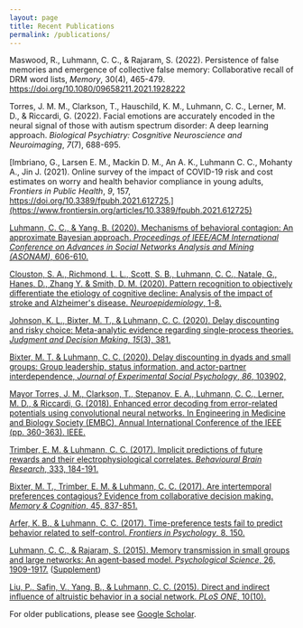 ```yaml
---
layout: page
title: Recent Publications
permalink: /publications/
---
```


Maswood, R., Luhmann, C. C., & Rajaram, S. (2022). Persistence of false memories and emergence of collective false memory: Collaborative recall of DRM word lists, *Memory*, 30(4), 465-479. https://doi.org/10.1080/09658211.2021.1928222
 
Torres, J. M. M., Clarkson, T., Hauschild, K. M., Luhmann, C. C., Lerner, M. D., & Riccardi, G. (2022). Facial emotions are accurately encoded in the neural signal of those with autism spectrum disorder: A deep learning approach. *Biological Psychiatry: Cosgnitive Neuroscience and Neuroimaging*, *7*(7), 688-695.

[Imbriano, G., Larsen E. M., Mackin D. M., An A. K., Luhmann C. C., Mohanty A., Jin J. (2021). Online survey of the impact of COVID-19 risk and cost estimates on worry and health behavior compliance in young adults, *Frontiers in Public Health*, *9*, 157, https://doi.org/10.3389/fpubh.2021.612725.](https://www.frontiersin.org/articles/10.3389/fpubh.2021.612725)

[Luhmann, C. C., & Yang, B. (2020). Mechanisms of behavioral contagion: An approximate Bayesian approach. *Proceedings of IEEE/ACM International Conference on Advances in Social Networks Analysis and Mining (ASONAM)*, 606-610.](https://ieeexplore.ieee.org/abstract/document/9381449)

[Clouston, S. A., Richmond, L. L., Scott, S. B., Luhmann, C. C., Natale, G., Hanes, D., Zhang Y. & Smith, D. M. (2020). Pattern recognition to objectively differentiate the etiology of cognitive decline: Analysis of the impact of stroke and Alzheimer's disease. *Neuroepidemiology*, 1-8.](https://www.karger.com/Article/FullText/510133)

[Johnson, K. L., Bixter, M. T., & Luhmann, C. C. (2020). Delay discounting and risky choice: Meta-analytic evidence regarding single-process theories. *Judgment and Decision Making*, *15*(3), 381.](http://journal.sjdm.org/18/18308/jdm18308.pdf)

[Bixter, M. T. & Luhmann, C. C. (2020). Delay discounting in dyads and small groups: Group leadership, status information, and actor-partner interdependence, *Journal of Experimental Social Psychology*, *86*, 103902,](https://doi.org/10.1016/j.jesp.2019.103902)

[Mayor Torres, J. M., Clarkson, T., Stepanov, E. A., Luhmann, C. C., Lerner, M. D., & Riccardi, G. (2018). Enhanced error decoding from error-related potentials using convolutional neural networks. In Engineering in Medicine and Biology Society (EMBC), Annual International Conference of the IEEE (pp. 360-363). IEEE.](papers/torres-2018-embc.pdf)

[Trimber, E. M. & Luhmann, C. C. (2017). Implicit predictions of future rewards and their electrophysiological correlates. *Behavioural Brain Research*, 333, 184-191.](papers/trimber-2017-bbr.pdf)

[Bixter, M. T., Trimber, E. M. & Luhmann, C. C. (2017). Are intertemporal preferences contagious? Evidence from collaborative decision making. *Memory & Cognition*, 45, 837-851.](papers/bixter-2017-mc.pdf)

[Arfer, K. B., & Luhmann, C. C. (2017). Time-preference tests fail to predict behavior related to self-control. *Frontiers in Psychology*, 8, 150.](https://www.frontiersin.org/articles/10.3389/fpsyg.2017.00150/full)

[Luhmann, C. C., & Rajaram, S. (2015). Memory transmission in small groups and large networks: An agent-based model. *Psychological Science*, 26, 1909-1917.](papers/luhmann-2015-psychsci.pdf) ([Supplement](papers/luhmann-2015-psychsci-supp.pdf))

[Liu, P., Safin, V., Yang, B., & Luhmann, C. C. (2015). Direct and indirect influence of altruistic behavior in a social network. *PLoS ONE*, 10(10).](https://journals.plos.org/plosone/article?id=10.1371/journal.pone.0140357)

For older publications, please see [Google Scholar](https://scholar.google.com/citations?user=gFX4QEkAAAAJ).
